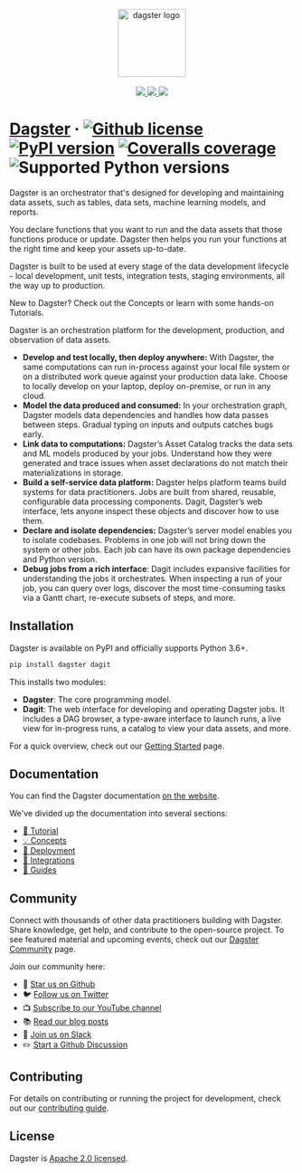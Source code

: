 <p align="center">
  <a target="_blank" href="https://dagster.io">
    <picture>
        <source media="(prefers-color-scheme: dark)" srcset="https://raw.githubusercontent.com/dagster-io/dagster/master/.github/dagster-logo-dark.svg">
        <img alt="dagster logo" src="https://raw.githubusercontent.com/dagster-io/dagster/master/.github/dagster-logo-light.svg" width="auto" height="120">
    </picture>
  </a>
  <br /><br />
  <a target="_blank" href="https://twitter.com/dagsterio">
    <img src="https://img.shields.io/twitter/follow/dagsterio?labelColor=4F43DD&color=163B36&logo=twitter&style=flat">
  </a>
  <a target="_blank" href="https://dagster.io/slack">
    <img src="https://dagster-slackin.herokuapp.com/badge.svg?bg=163B36">
  </a>
  <a target="_blank" href="https://github.com/dagster-io/dagster">
    <img src="https://img.shields.io/github/stars/dagster-io/dagster?labelColor=4F43DD&color=163B36&logo=github">
  </a>
</p>

# [Dagster](https://dagster.io/) &middot; [![Github license](https://img.shields.io/badge/License-Apache_2.0-blue.svg?label=license&labelColor=4F43DD&color=163B36)](https://github.com/dagster-io/dagster/blob/master/LICENSE) [![PyPI version](https://img.shields.io/pypi/v/dagster?labelColor=4F43DD&color=163B36)](https://pypi.org/project/dagster/) [![Coveralls coverage](https://img.shields.io/coveralls/github/dagster-io/dagster/master?labelColor=4F43DD&color=163B36)](https://coveralls.io/github/dagster-io/dagster?branch=master) ![Supported Python versions](https://img.shields.io/pypi/pyversions/dagster?labelColor=4F43DD&color=163B36)

Dagster is an orchestrator that's designed for developing and maintaining data assets, such as tables, data sets, machine learning models, and reports.

You declare functions that you want to run and the data assets that those functions produce or update. Dagster then helps you run your functions at the right time and keep your assets up-to-date.

Dagster is built to be used at every stage of the data development lifecycle - local development, unit tests, integration tests, staging environments, all the way up to production.

New to Dagster? Check out the Concepts or learn with some hands-on Tutorials.

Dagster is an orchestration platform for the development, production, and observation of data assets.

- **Develop and test locally, then deploy anywhere:** With Dagster, the same computations can run
in-process against your local file system or on a distributed work queue against your production
data lake. Choose to locally develop on your laptop, deploy on-premise, or run in any
cloud.
- **Model the data produced and consumed:** In your orchestration graph, Dagster models data
dependencies and handles how data passes between steps. Gradual typing on inputs and outputs catches
bugs early.
- **Link data to computations:** Dagster’s Asset Catalog tracks the data sets and ML models produced
by your jobs. Understand how they were generated and trace issues when asset declarations
do not match their materializations in storage.
- **Build a self-service data platform:** Dagster helps platform teams build systems for data
practitioners. Jobs are built from shared, reusable, configurable data processing components.
Dagit, Dagster’s web interface, lets anyone inspect these objects and discover how to use them.
- **Declare and isolate dependencies:** Dagster’s server model enables you to isolate codebases. Problems
in one job will not bring down the system or other jobs. Each job can have its own package
dependencies and Python version.
- **Debug jobs from a rich interface**: Dagit includes expansive facilities for understanding
the jobs it orchestrates. When inspecting a run of your job, you can query over logs, discover the
most time-consuming tasks via a Gantt chart, re-execute subsets of steps, and more.

## Installation

Dagster is available on PyPI and officially supports Python 3.6+.

```bash
pip install dagster dagit
```

This installs two modules:

- **Dagster**: The core programming model.
- **Dagit**: The web interface for developing and operating Dagster jobs. It includes a DAG browser,
a type-aware interface to launch runs, a live view for in-progress runs, a catalog to view your data
assets, and more.

For a quick overview, check out our [Getting Started](https://docs.dagster.io/getting-started) page.

## Documentation

You can find the Dagster documentation [on the website](https://docs.dagster.io).

We've divided up the documentation into several sections:

- [🌱 Tutorial](https://docs.dagster.io/tutorial/)
- [💡 Concepts](https://docs.dagster.io/concepts)
- [🚢 Deployment](https://docs.dagster.io/deployment)
- [🤝 Integrations](https://docs.dagster.io/integrations)
- [📖 Guides](https://docs.dagster.io/guides)

## Community

Connect with thousands of other data practitioners building with Dagster. Share knowledge, get help,
and contribute to the open-source project. To see featured material and upcoming events, check out
our [Dagster Community](https://dagster.io/community) page.

Join our community here:

- 🌟 [Star us on Github](https://github.com/dagster-io/dagster)
- 🐦 [Follow us on Twitter](https://twitter.com/dagsterio)
- 📺 [Subscribe to our YouTube channel](https://www.youtube.com/channel/UCfLnv9X8jyHTe6gJ4hVBo9Q)
- 📚 [Read our blog posts](https://dagster.io/blog)
- 👋 [Join us on Slack](https://dagster.io/slack)
- ✏️ [Start a Github Discussion](https://github.com/dagster-io/dagster/discussions)

## Contributing

For details on contributing or running the project for development, check out our [contributing
guide](https://docs.dagster.io/community/contributing/).

## License

Dagster is [Apache 2.0 licensed](https://github.com/dagster-io/dagster/blob/master/LICENSE).
